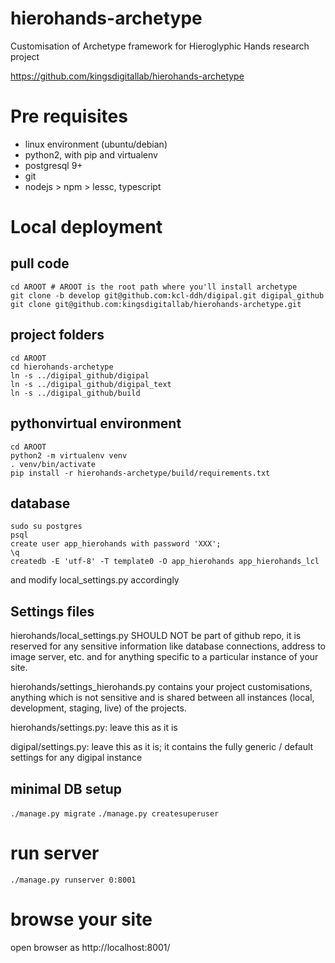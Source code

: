 # hierohands-archetype
Customisation of Archetype framework for Hieroglyphic Hands research project

https://github.com/kingsdigitallab/hierohands-archetype

# Pre requisites

* linux environment (ubuntu/debian)
* python2, with pip and virtualenv
* postgresql 9+
* git
* nodejs > npm > lessc, typescript

# Local deployment

## pull code

```
cd AROOT # AROOT is the root path where you'll install archetype
git clone -b develop git@github.com:kcl-ddh/digipal.git digipal_github
git clone git@github.com:kingsdigitallab/hierohands-archetype.git
```

## project folders

```
cd AROOT
cd hierohands-archetype
ln -s ../digipal_github/digipal
ln -s ../digipal_github/digipal_text
ln -s ../digipal_github/build
```

## pythonvirtual environment
```
cd AROOT
python2 -m virtualenv venv
. venv/bin/activate
pip install -r hierohands-archetype/build/requirements.txt
```

## database
```
sudo su postgres
psql
create user app_hierohands with password 'XXX';
\q
createdb -E 'utf-8' -T template0 -O app_hierohands app_hierohands_lcl
```

and modify local_settings.py accordingly

## Settings files

hierohands/local_settings.py SHOULD NOT be part of github repo, it is reserved for any sensitive information like database connections, address to image server, etc. and for anything specific to a particular instance of your site.

hierohands/settings_hierohands.py contains your project customisations, anything which is not sensitive and is shared between all instances (local, development, staging, live) of the projects.

hierohands/settings.py: leave this as it is

digipal/settings.py: leave this as it is; it contains the fully generic / default settings for any digipal instance

## minimal DB setup

`./manage.py migrate`
`./manage.py createsuperuser`

# run server
`./manage.py runserver 0:8001`

# browse your site

open browser as http://localhost:8001/
